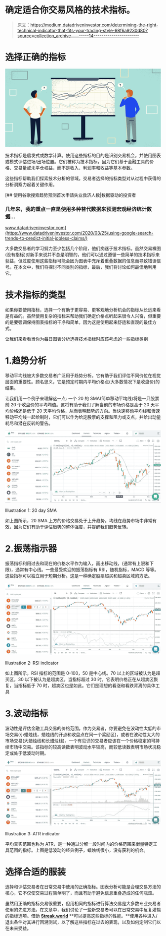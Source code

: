 # 确定适合你交易风格的技术指标。

> 原文：<https://medium.datadriveninvestor.com/determining-the-right-technical-indicator-that-fits-your-trading-style-98f6a9230d80?source=collection_archive---------14----------------------->

# 选择正确的指标

![](img/1cbbfb02e3eab12da5d1da52cf79dafa.png)

技术指标是启发式或数学计算。使用这些指标的目的是识别交易机会，并使用图表或模式评估进场/出场位置。它们被称为技术指标，因为它们基于金融工具的价格、交易量或未平仓权益，而不是收入、利润率和收益等基本参数。

这些指标帮助我们探索技术分析的领域。交易者选择的指标类型对从过程中获得的分析洞察力起着关键作用。

[](https://www.datadriveninvestor.com/2020/03/25/using-google-search-trends-to-predict-initial-jobless-claims/) [## 使用谷歌搜索趋势预测首次申请失业救济人数|数据驱动的投资者

### 几年来，我的重点一直是使用多种替代数据来预测宏观经济统计数据…

www.datadriveninvestor.com](https://www.datadriveninvestor.com/2020/03/25/using-google-search-trends-to-predict-initial-jobless-claims/) 

大多数交易者的学习努力至少包括几个阶段，他们痴迷于技术指标。虽然交易裸图(没有指标)对新手来说并不总是明智的，他们可以通过遵循一些简单的技术指标来获益，但过度使用这些指标可能会因为图表中充斥着重叠数据的信息而导致错误信号。在本文中，我们将探讨不同类别的指标，最后，我们将讨论如何最佳地利用它。

# 技术指标的类型

如果你要使用指标，选择一个有助于更容易、更客观地分析机会的指标从长远来看是有益的。虽然使用复杂的指标来帮助我们确定价格点听起来很令人兴奋，但重要的是要强调保持图表指标的干净和简单，因为这是使用起来舒适和直观的最佳方式。

让我们来看看当你为每日图表分析选择技术指标时应该考虑的一些指标类别

# 1.趋势分析

移动平均线被大多数交易者广泛用于趋势分析。它有助于我们评估不同价位在视觉层面的重要性。顾名思义，它是预定时期内平均价格点(大多数情况下是收盘价)的结果。

让我们用一个例子来理解这一点:
一个 20 的 SMA(简单移动平均线)将是一只股票前 20 个收盘价的平均均值。这将有助于我们了解当前的市场价格是高于 20 天平均价格还是低于 20 天平均价格，从而表明趋势的方向。当快速移动平均线和慢速移动平均线一起绘制时，它们可以作为给定股票的支撑和阻力或支点，并给出动量耗尽和潜在反转的警告。

![](img/19e2d81e35594c61dcd80b43de31b352.png)

Illustration 1: 20 day SMA

如上图所示，20 SMA 上方的价格交易处于上升趋势。均线在趋势市场中非常有效，因为它们有助于评估趋势的整体强度，并提醒我们趋势反转。

# 2.振荡指示器

振荡指标利用过去和现在的价格水平作为输入，画出移动线，(通常有上限和下限)，通常有中心线。一些最受欢迎的振荡指标有 RSI，随机指标，MACD 等等。这些指标可以独立用于短期分析。这是一种确定股票超买和超卖区域的方法。

![](img/fa41ddb6ca400f5303666f1e92ac5904.png)

Illustration 2: RSI indicator

如上图所示，RSI 指标的范围是 0-100，50 是中心线。70 以上的区域被认为是超买区，30 以下被认为是超卖区。当指标超过 30 时，它表明价格正在从超卖区恢复，当指标低于 70 时，超卖区也是如此。它们是理想的看涨和看跌背离的具体工具

# 3.波动指标

波动性是评估金融工具交易的价格范围。作为交易者，你要避免在波动性太低的市场交易(小蜡烛线，蜡烛线的开点和收盘点在同一个奖励区)，或者在波动性太大的市场交易(大蜡烛线和长蜡烛线)。一个有见识的交易者应该在一个价格稳定的可持续市场中交易。该指标的较高读数表明波动水平较高，而较低读数表明市场状况稳定或处于低波动时期。

![](img/17391e1e25e2f5ad56ff032a1236bd3c.png)

Illustration 3: ATR indicator

平均真实范围也称为 ATR，是一种通过分解一段时间内的价格范围来衡量特定工具范围的指标。上图是低波动的经典例子，蜡烛线很小，没有获利的机会。

# 选择合适的服装

选择和评估交易者在日常交易中使用的正确指标。图表分析可能是合理交易方法的核心，它不仅使交易过程简单明了，而且有助于避免信息重叠造成的任何瓶颈。

虽然用正确的指标交易很重要，但用相同的指标进行算法交易是大多数专业交易者使用的先进方法。在文章中，我们讨论了一些新交易者可以在日常交易中反复灌输的指标选项。借助 [**Streak.world**](https://streak.world/) **可以提高这些指标的性能。**使用各种进入/退出条件对其进行回溯测试，以了解这些指标在过去的表现，以及如何定制它们以在未来受益。
